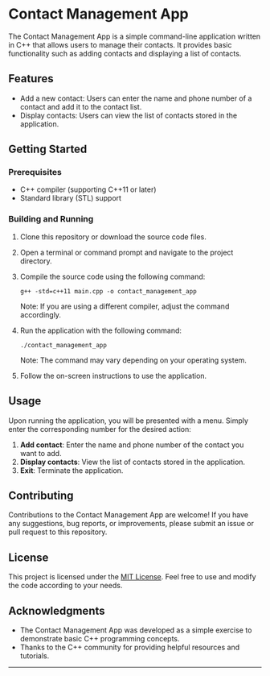 # Contact Management App

The Contact Management App is a simple command-line application written in C++ that allows users to manage their contacts. It provides basic functionality such as adding contacts and displaying a list of contacts.

## Features

- Add a new contact: Users can enter the name and phone number of a contact and add it to the contact list.
- Display contacts: Users can view the list of contacts stored in the application.

## Getting Started

### Prerequisites

- C++ compiler (supporting C++11 or later)
- Standard library (STL) support

### Building and Running

1. Clone this repository or download the source code files.
2. Open a terminal or command prompt and navigate to the project directory.
3. Compile the source code using the following command:

   ```
   g++ -std=c++11 main.cpp -o contact_management_app
   ```

   Note: If you are using a different compiler, adjust the command accordingly.

4. Run the application with the following command:

   ```
   ./contact_management_app
   ```

   Note: The command may vary depending on your operating system.

5. Follow the on-screen instructions to use the application.

## Usage

Upon running the application, you will be presented with a menu. Simply enter the corresponding number for the desired action:

1. **Add contact**: Enter the name and phone number of the contact you want to add.
2. **Display contacts**: View the list of contacts stored in the application.
3. **Exit**: Terminate the application.

## Contributing

Contributions to the Contact Management App are welcome! If you have any suggestions, bug reports, or improvements, please submit an issue or pull request to this repository.

## License

This project is licensed under the [MIT License](LICENSE). Feel free to use and modify the code according to your needs.

## Acknowledgments

- The Contact Management App was developed as a simple exercise to demonstrate basic C++ programming concepts.
- Thanks to the C++ community for providing helpful resources and tutorials.

---